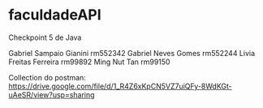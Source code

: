 # faculdadeAPI
Checkpoint 5 de Java

Gabriel Sampaio Gianini rm552342
Gabriel Neves Gomes rm552244
Livia Freitas Ferreira rm99892
Ming Nut Tan rm99150

Collection do postman:
https://drive.google.com/file/d/1_R4Z6xKpCN5VZ7uiQFy-8WdKGt-uAeSR/view?usp=sharing
